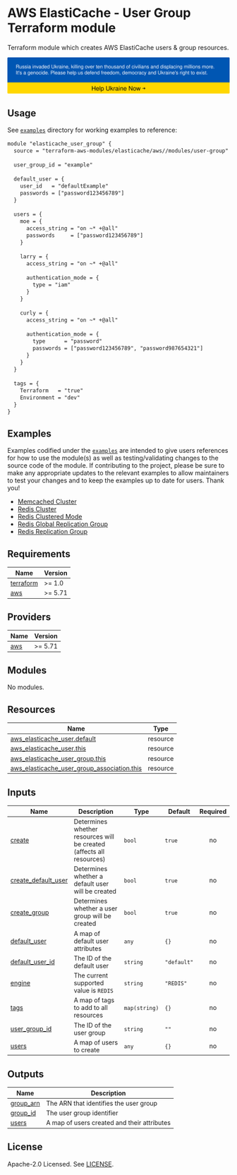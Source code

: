 # AWS ElastiCache - User Group Terraform module

Terraform module which creates AWS ElastiCache users & group resources.

[![SWUbanner](https://raw.githubusercontent.com/vshymanskyy/StandWithUkraine/main/banner2-direct.svg)](https://github.com/vshymanskyy/StandWithUkraine/blob/main/docs/README.md)

## Usage

See [`examples`](https://github.com/terraform-aws-modules/terraform-aws-elasticache/tree/master/examples) directory for working examples to reference:

```hcl
module "elasticache_user_group" {
  source = "terraform-aws-modules/elasticache/aws//modules/user-group"

  user_group_id = "example"

  default_user = {
    user_id   = "defaultExample"
    passwords = ["password123456789"]
  }

  users = {
    moe = {
      access_string = "on ~* +@all"
      passwords     = ["password123456789"]
    }

    larry = {
      access_string = "on ~* +@all"

      authentication_mode = {
        type = "iam"
      }
    }

    curly = {
      access_string = "on ~* +@all"

      authentication_mode = {
        type      = "password"
        passwords = ["password123456789", "password987654321"]
      }
    }
  }

  tags = {
    Terraform   = "true"
    Environment = "dev"
  }
}
```

## Examples

Examples codified under the [`examples`](https://github.com/terraform-aws-modules/terraform-aws-elasticache/tree/master/examples) are intended to give users references for how to use the module(s) as well as testing/validating changes to the source code of the module. If contributing to the project, please be sure to make any appropriate updates to the relevant examples to allow maintainers to test your changes and to keep the examples up to date for users. Thank you!

- [Memcached Cluster](https://github.com/terraform-aws-modules/terraform-aws-elasticache/tree/master/examples/memcached-cluster)
- [Redis Cluster](https://github.com/terraform-aws-modules/terraform-aws-elasticache/tree/master/examples/redis-cluster)
- [Redis Clustered Mode](https://github.com/terraform-aws-modules/terraform-aws-elasticache/tree/master/examples/redis-clustered-mode)
- [Redis Global Replication Group](https://github.com/terraform-aws-modules/terraform-aws-elasticache/tree/master/examples/redis-global-replication-group)
- [Redis Replication Group](https://github.com/terraform-aws-modules/terraform-aws-elasticache/tree/master/examples/redis-replication-group)

<!-- BEGIN_TF_DOCS -->
## Requirements

| Name | Version |
|------|---------|
| <a name="requirement_terraform"></a> [terraform](#requirement\_terraform) | >= 1.0 |
| <a name="requirement_aws"></a> [aws](#requirement\_aws) | >= 5.71 |

## Providers

| Name | Version |
|------|---------|
| <a name="provider_aws"></a> [aws](#provider\_aws) | >= 5.71 |

## Modules

No modules.

## Resources

| Name | Type |
|------|------|
| [aws_elasticache_user.default](https://registry.terraform.io/providers/hashicorp/aws/latest/docs/resources/elasticache_user) | resource |
| [aws_elasticache_user.this](https://registry.terraform.io/providers/hashicorp/aws/latest/docs/resources/elasticache_user) | resource |
| [aws_elasticache_user_group.this](https://registry.terraform.io/providers/hashicorp/aws/latest/docs/resources/elasticache_user_group) | resource |
| [aws_elasticache_user_group_association.this](https://registry.terraform.io/providers/hashicorp/aws/latest/docs/resources/elasticache_user_group_association) | resource |

## Inputs

| Name | Description | Type | Default | Required |
|------|-------------|------|---------|:--------:|
| <a name="input_create"></a> [create](#input\_create) | Determines whether resources will be created (affects all resources) | `bool` | `true` | no |
| <a name="input_create_default_user"></a> [create\_default\_user](#input\_create\_default\_user) | Determines whether a default user will be created | `bool` | `true` | no |
| <a name="input_create_group"></a> [create\_group](#input\_create\_group) | Determines whether a user group will be created | `bool` | `true` | no |
| <a name="input_default_user"></a> [default\_user](#input\_default\_user) | A map of default user attributes | `any` | `{}` | no |
| <a name="input_default_user_id"></a> [default\_user\_id](#input\_default\_user\_id) | The ID of the default user | `string` | `"default"` | no |
| <a name="input_engine"></a> [engine](#input\_engine) | The current supported value is `REDIS` | `string` | `"REDIS"` | no |
| <a name="input_tags"></a> [tags](#input\_tags) | A map of tags to add to all resources | `map(string)` | `{}` | no |
| <a name="input_user_group_id"></a> [user\_group\_id](#input\_user\_group\_id) | The ID of the user group | `string` | `""` | no |
| <a name="input_users"></a> [users](#input\_users) | A map of users to create | `any` | `{}` | no |

## Outputs

| Name | Description |
|------|-------------|
| <a name="output_group_arn"></a> [group\_arn](#output\_group\_arn) | The ARN that identifies the user group |
| <a name="output_group_id"></a> [group\_id](#output\_group\_id) | The user group identifier |
| <a name="output_users"></a> [users](#output\_users) | A map of users created and their attributes |
<!-- END_TF_DOCS -->

## License

Apache-2.0 Licensed. See [LICENSE](https://github.com/terraform-aws-modules/terraform-aws-elasticache/blob/master/LICENSE).
